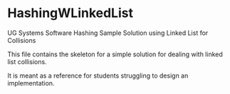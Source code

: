 # HashingWLinkedList
UG Systems Software Hashing Sample Solution using Linked List for Collisions

This file contains the skeleton for a simple solution for dealing with linked list collisions.  

It is meant as a reference for students struggling to design an implementation.
